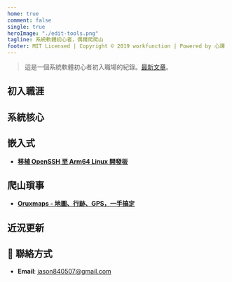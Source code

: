 ```yaml
---
home: true
comment: false
single: true
heroImage: "./edit-tools.png"
tagline: 系統軟體初心者，偶爾爬爬山
footer: MIT Licensed | Copyright © 2019 workfunction | Powered by 心譚
---
```


<div align="center" class="show-in-github">
  <img src="https://workfunction.github.io/edit-tools.png">
  <br/><br/>
</div>



> 這是一個系統軟體初心者初入職場的紀錄。[最新文章](https://workfunction.github.io/guide/)。

## 初入職涯

## 系統核心

## 嵌入式

- **[移植 OpenSSH 至 Arm64 Linux 開發板](/passages/2020-01-21-openssh-aarch64)**

## 爬山瑣事

- **[Oruxmaps - 地圖、行跡、GPS，一手搞定](/passages/2019-12-06-ourxmaps)**

## 近況更新

## 📮 聯絡方式

- **Email**: jason840507@gmail.com

<style scoped>
main ul {
  line-height: 2.5;
}

.show-in-github {
  display: none;
}
</style>
